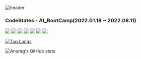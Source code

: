 ![header](https://capsule-render.vercel.app/api?type=waving&color=auto&height=300&section=header&text=Hello,%20I'm%20JooYeop&fontSize=90)

### CodeStates - AI_BootCamp(2022.01.18 ~ 2022.08.11)


<img src="https://img.shields.io/badge/-Python-3776AB?style=flat-square&logo=Python&logoColor=yellow"/> <img src="https://img.shields.io/badge/-CSS3-1572B6?style=flat-square&logo=CSS3&logoColor=red"/> <img src="https://img.shields.io/badge/-Flask-4A154B?style=flat-square&logo=Flask&logoColor=white"/> <img src="https://img.shields.io/badge/-Lua-2C2D72?style=flat-square&logo=Lua&logoColor=white"/> <img src="https://img.shields.io/badge/-pandas-150458?style=flat-square&logo=pandas&logoColor=white"/>
<img src="https://img.shields.io/badge/-Anaconda-44A833?style=flat-square&logo=Anaconda&logoColor=white"/> <img src="https://img.shields.io/badge/-Git-F05032?style=flat-square&logo=Git&logoColor=white"/>


[![Top Langs](https://github-readme-stats.vercel.app/api/top-langs/?username=jooyeop&layout=compact)](https://github.com/jooyeop/github-readme-stats)


![Anurag's GitHub stats](https://github-readme-stats.vercel.app/api?username=jooyeop&show_icons=true&theme=radical)



